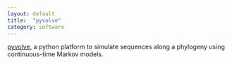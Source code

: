 ```yaml
---
layout: default
title:  "pyvolve"
category: software
---
```


[pyvolve](https://github.com/sjspielman/pyvolve), a python platform to simulate sequences along a phylogeny using continuous-time Markov models.
